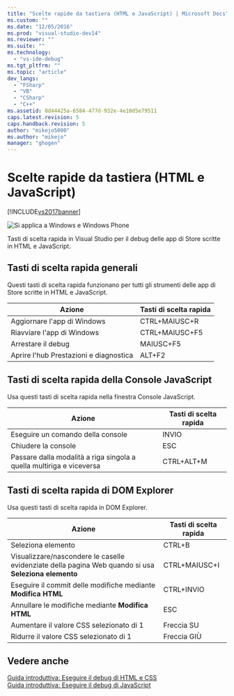 ```yaml
---
title: "Scelte rapide da tastiera (HTML e JavaScript) | Microsoft Docs"
ms.custom: ""
ms.date: "12/05/2016"
ms.prod: "visual-studio-dev14"
ms.reviewer: ""
ms.suite: ""
ms.technology: 
  - "vs-ide-debug"
ms.tgt_pltfrm: ""
ms.topic: "article"
dev_langs: 
  - "FSharp"
  - "VB"
  - "CSharp"
  - "C++"
ms.assetid: 8d44425a-6584-477d-932e-4e10d5e79511
caps.latest.revision: 5
caps.handback.revision: 5
author: "mikejo5000"
ms.author: "mikejo"
manager: "ghogen"
---
```

# Scelte rapide da tastiera (HTML e JavaScript)
[!INCLUDE[vs2017banner](../code-quality/includes/vs2017banner.md)]

![Si applica a Windows e Windows Phone](../debugger/media/windows_and_phone_content.png "windows\_and\_phone\_content")  
  
 Tasti di scelta rapida in Visual Studio per il debug delle app di Store scritte in HTML e JavaScript.  
  
## Tasti di scelta rapida generali  
 Questi tasti di scelta rapida funzionano per tutti gli strumenti delle app di Store scritte in HTML e JavaScript.  
  
|Azione|Tasti di scelta rapida|  
|------------|----------------------------|  
|Aggiornare l'app di Windows|CTRL\+MAIUSC\+R|  
|Riavviare l'app di Windows|CTRL\+MAIUSC\+F5|  
|Arrestare il debug|MAIUSC\+F5|  
|Aprire l'hub Prestazioni e diagnostica|ALT\+F2|  
  
## Tasti di scelta rapida della Console JavaScript  
 Usa questi tasti di scelta rapida nella finestra Console JavaScript.  
  
|Azione|Tasti di scelta rapida|  
|------------|----------------------------|  
|Eseguire un comando della console|INVIO|  
|Chiudere la console|ESC|  
|Passare dalla modalità a riga singola a quella multiriga e viceversa|CTRL\+ALT\+M|  
  
## Tasti di scelta rapida di DOM Explorer  
 Usa questi tasti di scelta rapida in DOM Explorer.  
  
|Azione|Tasti di scelta rapida|  
|------------|----------------------------|  
|Seleziona elemento|CTRL\+B|  
|Visualizzare\/nascondere le caselle evidenziate della pagina Web quando si usa **Seleziona elemento**|CTRL\+MAIUSC\+I|  
|Eseguire il commit delle modifiche mediante **Modifica HTML**|CTRL\+INVIO|  
|Annullare le modifiche mediante **Modifica HTML**|ESC|  
|Aumentare il valore CSS selezionato di 1|Freccia SU|  
|Ridurre il valore CSS selezionato di 1|Freccia GIÙ|  
  
## Vedere anche  
 [Guida introduttiva: Eseguire il debug di HTML e CSS](../debugger/quickstart-debug-html-and-css.md)   
 [Guida introduttiva: Eseguire il debug di JavaScript](../debugger/quickstart-debug-javascript-using-the-console.md)